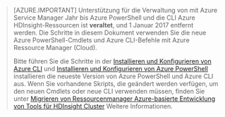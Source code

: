> [AZURE.IMPORTANT] Unterstützung für die Verwaltung von mit Azure Service Manager Jahr bis Azure PowerShell und die CLI Azure HDInsight-Ressourcen ist __veraltet__, und 1 Januar 2017 entfernt werden. Die Schritte in diesem Dokument verwenden Sie die neue Azure PowerShell-Cmdlets und Azure CLI-Befehle mit Azure Ressource Manager (Cloud).
>
> Bitte führen Sie die Schritte in der [Installieren und Konfigurieren von Azure CLI](../articles/xplat-cli-install.md) und [Installieren und Konfigurieren von Azure PowerShell](../articles/powershell-install-configure.md) installieren die neueste Version von Azure PowerShell und Azure CLI aus. Wenn Sie vorhandene Skripts, die geändert werden verfügen, um den neuen Cmdlets oder neue CLI verwenden müssen, finden Sie unter [Migrieren von Ressourcenmanager Azure-basierte Entwicklung von Tools für HDInsight Cluster](../articles/hdinsight/hdinsight-hadoop-development-using-azure-resource-manager.md) Weitere Informationen.


